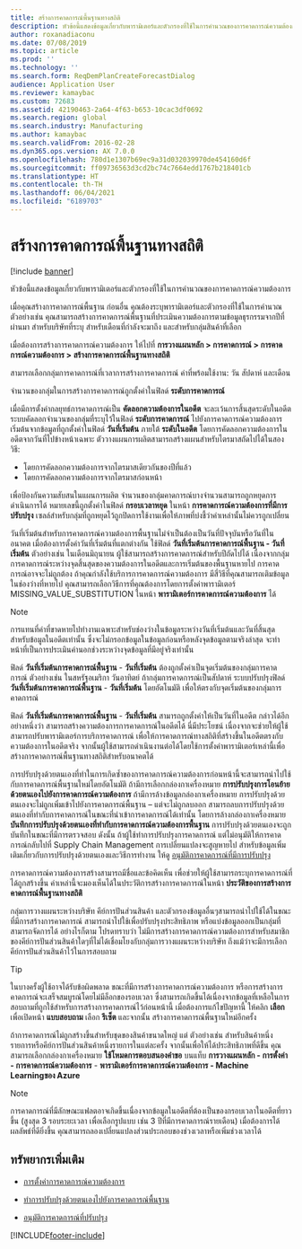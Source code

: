 ```yaml
---
title: สร้างการคาดการณ์พื้นฐานทางสถิติ
description: หัวข้อนี้แสดงข้อมูลเกี่ยวกับพารามิเตอร์และตัวกรองที่ใช้ในการคำนวณของการคาดการณ์ความต้องการ
author: roxanadiaconu
ms.date: 07/08/2019
ms.topic: article
ms.prod: ''
ms.technology: ''
ms.search.form: ReqDemPlanCreateForecastDialog
audience: Application User
ms.reviewer: kamaybac
ms.custom: 72683
ms.assetid: 42190463-2a64-4f63-b653-10cac3df0692
ms.search.region: global
ms.search.industry: Manufacturing
ms.author: kamaybac
ms.search.validFrom: 2016-02-28
ms.dyn365.ops.version: AX 7.0.0
ms.openlocfilehash: 780d1e1307b69ec9a31d032039970de454160d6f
ms.sourcegitcommit: ff09736563d3cd2bc74c7664edd1767b218401cb
ms.translationtype: HT
ms.contentlocale: th-TH
ms.lasthandoff: 06/04/2021
ms.locfileid: "6189703"
---
```

# <a name="generate-a-statistical-baseline-forecast"></a>สร้างการคาดการณ์พื้นฐานทางสถิติ

[!include [banner](../includes/banner.md)]

หัวข้อนี้แสดงข้อมูลเกี่ยวกับพารามิเตอร์และตัวกรองที่ใช้ในการคำนวณของการคาดการณ์ความต้องการ 

เมื่อคุณสร้างการคาดการณ์พื้นฐาน ก่อนอื่น คุณต้องระบุพารามิเตอร์และตัวกรองที่ใช้ในการคำนวณ  ตัวอย่างเช่น คุณสามารถสร้างการคาดการณ์พื้นฐานที่ประเมินความต้องการตามข้อมูลธุรกรรมจากปีที่ผ่านมา สำหรับบริษัทที่ระบุ สำหรับเดือนที่กำลังจะมาถึง และสำหรับกลุ่มสินค้าที่เลือก 

เมื่อต้องการสร้างการคาดการณ์ความต้องการ ให้ไปที่ **การวางแผนหลัก &gt; การคาดการณ์ &gt; การคาดการณ์ความต้องการ &gt; สร้างการคาดการณ์พื้นฐานทางสถิติ** 

สามารถเลือกกลุ่มการคาดการณ์ที่เวลาการสร้างการคาดการณ์ ค่าที่พร้อมใช้งาน: วัน สัปดาห์ และเดือน 

จำนวนของกลุ่มในการสร้างการคาดการณ์ถูกตั้งค่าในฟิลด์ **ระดับการคาดการณ์** 

เมื่อมีการตั้งค่ากลยุทธ์การคาดการณ์เป็น **คัดลอกความต้องการในอดีต** จะละเว้นการสิ้นสุดระดับในอดีต ระบบคัดลอกจำนวนของกลุ่มที่ระบุไว้ในฟิลด์ **ระดับการคาดการณ์** ไปยังการคาดการณ์ความต้องการ เริ่มต้นจากข้อมูลที่ถูกตั้งค่าในฟิลด์ **วันที่เริ่มต้น** ภายใต้ **ระดับในอดีต** โดยการคัดลอกความต้องการในอดีตจากวันที่ไปข้างหน้าเฉพาะ ตัววางแผนการผลิตสามารถสร้างแผนสำหรับไตรมาสถัดไปได้ในสองวิธี:

-   โดยการคัดลอกความต้องการจากไตรมาสเดียวกันของปีที่แล้ว
-   โดยการคัดลอกความต้องการจากไตรมาสก่อนหน้า

เพื่อป้องกันความสับสนในแผนการผลิต จำนวนของกลุ่มคาดการณ์บางจำนวนสามารถถูกหยุดการดำเนินการได้ หมายเลขนี้ถูกตั้งค่าในฟิลด์ **กรอบเวลาหยุด** ในหน้า **การคาดการณ์ความต้องการที่มีการปรับปรุง** เซลล์สำหรับกลุ่มที่ถูกหยุดไว้ถูกปิดการใช้งานเพื่อให้ภาพที่บ่งชี้ว่าค่าเหล่านั้นไม่ควรถูกเปลี่ยน 

วันที่เริ่มต้นสำหรับการคาดการณ์ความต้องการพื้นฐานไม่จำเป็นต้องเป็นวันที่ปัจจุบันหรือวันที่ในอนาคต เมื่อต้องการตั้งค่าวันที่เริ่มต้นที่แตกต่างกัน ใช้ฟิลด์ **วันที่เริ่มต้นการคาดการณ์พื้นฐาน - วันที่เริ่มต้น** ตัวอย่างเช่น ในเดือนมิถุนายน ผู้ใช้สามารถสร้างการคาดการณ์สำหรับปีถัดไปได้ เนื่องจากกลุ่มการคาดการณ์ระหว่างจุดสิ้นสุดของความต้องการในอดีตและการเริ่มต้นของพื้นฐานหายไป การคาดการณ์อาจจะไม่ถูกต้อง ถ้าคุณกำลังใช้บริการการคาดการณ์ความต้องการ มีสี่วิธีที่คุณสามารถเติมข้อมูลในช่องว่างที่หายไป คุณสามารถเลือกวิธีการที่คุณต้องการโดยการตั้งค่าพารามิเตอร์ MISSING\_VALUE\_SUBSTITUTION ในหน้า **พารามิเตอร์การคาดการณ์ความต้องการ** ได้ 

> [!NOTE]
> การแทนที่ค่าที่ขาดหายไปทำงานเฉพาะสำหรับช่องว่างในข้อมูลระหว่างวันที่เริ่มต้นและวันที่สิ้นสุดสำหรับข้อมูลในอดีตเท่านั้น ซึ่งจะไม่กรอกข้อมูลในข้อมูลก่อนหรือหลังจุดข้อมูลตามจริงล่าสุด จะทำหน้าที่เป็นการประเมินค่านอกช่วงระหว่างจุดข้อมูลที่มีอยู่จริงเท่านั้น 

ฟิลด์ **วันที่เริ่มต้นการคาดการณ์พื้นฐาน** - **วันที่เริ่มต้น** ต้องถูกตั้งค่าเป็นจุดเริ่มต้นของกลุ่มการคาดการณ์ ตัวอย่างเช่น ในสหรัฐอเมริกา วันอาทิตย์ ถ้ากลุ่มการคาดการณ์เป็นสัปดาห์ ระบบปรับปรุงฟิลด์ **วันที่เริ่มต้นการคาดการณ์พื้นฐาน** - **วันที่เริ่มต้น** โดยอัตโนมัติ เพื่อให้ตรงกับจุดเริ่มต้นของกลุ่มการคาดการณ์ 

ฟิลด์ **วันที่เริ่มต้นการคาดการณ์พื้นฐาน** - **วันที่เริ่มต้น** สามารถถูกตั้งค่าให้เป็นวันที่ในอดีต กล่าวได้อีกอย่างหนึ่งว่า สามารถสร้างความต้องการการคาดการณ์ในอดีตได้ นี่มีประโยชน์ เนื่องจากจะช่วยให้ผู้ใช้สามารถปรับพารามิเตอร์การบริการคาดการณ์ เพื่อให้การคาดการณ์ทางสถิติที่สร้างขึ้นในอดีตตรงกับความต้องการในอดีตจริง จากนั้นผู้ใช้สามารถดำเนินงานต่อได้โดยใช้การตั้งค่าพารามิเตอร์เหล่านี้เพื่อสร้างการคาดการณ์พื้นฐานทางสถิติสำหรับอนาคตได้ 

การปรับปรุงด้วยตนเองที่ทำในการเกิดซ้ำของการคาดการณ์ความต้องการก่อนหน้านี้จะสามารถนำไปใช้กับการคาดการณ์พื้นฐานใหม่โดยอัตโนมัติ ถ้ามีการเลือกกล่องกาเครื่องหมาย **การปรับปรุงการโอนย้ายด้วยตนเองไปยังการคาดการณ์ความต้องการ** ถ้ามีการล้างข้อมูลกล่องกาเครื่องหมาย การปรับปรุงด้วยตนเองจะไม่ถูกเพิ่มเข้าไปยังการคาดการณ์พื้นฐาน – แต่จะไม่ถูกลบออก สามารถลบการปรับปรุงด้วยตนเองที่ทำกับการคาดการณ์ในขณะที่นำเข้าการคาดการณ์ได้เท่านั้น โดยการล้างกล่องกาเครื่องหมาย **บันทึกการปรับปรุงด้วยตนเองที่ทำกับการคาดการณ์ความต้องการพื้นฐาน** การปรับปรุงด้วยตนเองจะถูกบันทึกในขณะที่มีการตรวจสอบ ดังนั้น ถ้าผู้ใช้ทำการปรับปรุงการคาดการณ์ แต่ไม่อนุมัติให้การคาดการณ์กลับไปที่ Supply Chain Management การเปลี่ยนแปลงจะสูญหายไป สำหรับข้อมูลเพิ่มเติมเกี่ยวกับการปรับปรุงด้วยตนเองและวิธีการทำงาน ให้ดู [อนุมัติการคาดการณ์ที่มีการปรับปรุง](authorize-adjusted-forecast.md) 

การคาดการณ์ความต้องการสร้างสามารถมีชื่อและข้อคิดเห็น เพื่อช่วยให้ผู้ใช้สามารถระบุการคาดการณ์ที่ได้ถูกสร้างขึ้น ค่าเหล่านี้จะมองเห็นได้ในประวัติการสร้างการคาดการณ์ในหน้า **ประวัติของการสร้างการคาดการณ์พื้นฐานทางสถิติ** 

กลุ่มการวางแผนระหว่างบริษัท คีย์การปันส่วนสินค้า และตัวกรองข้อมูลอื่นๆสามารถนำไปใช้ได้ในขณะที่มีการสร้างการคาดการณ์ สามารถนำไปใช้เพื่อปรับปรุงประสิทธิภาพ หรือแบ่งข้อมูลออกเป็นกลุ่มที่สามารถจัดการได้ อย่างไรก็ตาม โปรดทราบว่า ไม่มีการสร้างการคาดการณ์ความต้องการสำหรับสมาชิกของคีย์การปันส่วนสินค้าใดๆที่ไม่ได้เชื่อมโยงกับกลุ่มการวางแผนระหว่างบริษัท ถึงแม้ว่าจะมีการเลือกคีย์การปันส่วนสินค้าไว้ในการสอบถาม 

> [!TIP]
> ในบางครั้งผู้ใช้อาจได้รับข้อผิดพลาด ขณะที่มีการสร้างการคาดการณ์ความต้องการ หรือการสร้างการคาดการณ์จะเสร็จสมบูรณ์โดยไม่มีล็อกของรอบเวลา ซึ่งสามารถเกิดขึ้นได้เนื่องจากข้อมูลที่เหลือในการสอบถามที่ถูกใช้สำหรับการสร้างการคาดการณ์ไว้ก่อนหน้านี้ เมื่อต้องการแก้ไขปัญหานี้ ให้คลิก **เลือก** เพื่อเปิดหน้า **แบบสอบถาม** เลือก **รีเซ็ต** และจากนั้น สร้างการคาดการณ์พื้นฐานใหม่อีกครั้ง 

ถ้าการคาดการณ์ไม่ถูกสร้างขึ้นสำหรับชุดของสินค้าขนาดใหญ่ แต่ ตัวอย่างเช่น สำหรับสินค้าหนึ่งรายการหรือคีย์การปันส่วนสินค้าหนึ่งรายการในแต่ละครั้ง จากนั้นเพื่อให้ได้ประสิทธิภาพที่ดีขึ้น คุณสามารถเลือกกล่องกาเครื่องหมาย **ใช้โหมดการตอบสนองคำขอ** บนแท็บ **การวางแผนหลัก - การตั้งค่า - การคาดการณ์ความต้องการ** - **พารามิเตอร์การคาดการณ์ความต้องการ - Machine Learningของ Azure**

> [!NOTE]
> การคาดการณ์ที่มีลักษณะแฟลตอาจเกิดขึ้นเนื่องจากข้อมูลในอดีตที่ต้องเป็นของกรอบเวลาในอดีตที่ยาวขึ้น (สูงสุด 3 รอบระยะเวลา เพื่อเลือกรูปแบบ เช่น 3 ปีที่มีการคาดการณ์รายเดือน) เมื่อต้องการได้ผลลัพธ์ที่ดียิ่งขึ้น คุณสามารถลองเปลี่ยนแปลงส่วนประกอบของช่วงเวลาหรือเพิ่มช่วงเวลาได้

## <a name="additional-resources"></a>ทรัพยากรเพิ่มเติม

- [การตั้งค่าการคาดการณ์ความต้องการ](demand-forecasting-setup.md)

- [ทำการปรับปรุงด้วยตนเองไปยังการคาดการณ์พื้นฐาน](manual-adjustments-baseline-forecast.md)

- [อนุมัติการคาดการณ์ที่ปรับปรุง](authorize-adjusted-forecast.md)


[!INCLUDE[footer-include](../../includes/footer-banner.md)]